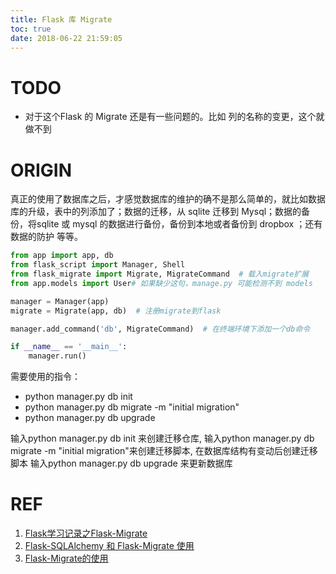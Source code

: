 ```yaml
---
title: Flask 库 Migrate
toc: true
date: 2018-06-22 21:59:05
---
```

# TODO
- 对于这个Flask 的 Migrate 还是有一些问题的。比如 列的名称的变更，这个就做不到


# ORIGIN
真正的使用了数据库之后，才感觉数据库的维护的确不是那么简单的，就比如数据库的升级，表中的列添加了；数据的迁移，从 sqlite 迁移到 Mysql；数据的备份，将sqlite 或 mysql 的数据进行备份，备份到本地或者备份到 dropbox ；还有数据的防护 等等。


```python
from app import app, db
from flask_script import Manager, Shell
from flask_migrate import Migrate, MigrateCommand  # 载入migrate扩展
from app.models import User# 如果缺少这句，manage.py 可能检测不到 models

manager = Manager(app)
migrate = Migrate(app, db)  # 注册migrate到flask

manager.add_command('db', MigrateCommand)  # 在终端环境下添加一个db命令

if __name__ == '__main__':
    manager.run()
```

需要使用的指令：

- python manager.py db init
- python manager.py db migrate -m "initial migration"
- python manager.py db upgrade


输入python manager.py db init 来创建迁移仓库,
输入python manager.py db migrate -m "initial migration"来创建迁移脚本, 在数据库结构有变动后创建迁移脚本
输入python manager.py db upgrade 来更新数据库




# REF
  1. [Flask学习记录之Flask-Migrate](https://www.cnblogs.com/agmcs/p/4448094.html)
  2. [Flask-SQLAlchemy 和 Flask-Migrate 使用](https://liuliqiang.info/post/flask-sqlalchemy-and-migrate/%0A)
  3. [Flask-Migrate的使用](https://wing324.github.io/2017/02/26/Flask-Migrate%E7%9A%84%E4%BD%BF%E7%94%A8/)
